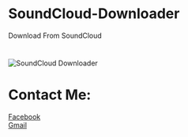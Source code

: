 # SoundCloud-Downloader
Download From SoundCloud

# 
<img src="https://lh3.googleusercontent.com/YFrp7b7BmO1LMWrXLgS2ECRLh9eD0WZuRwpVhGDGV7TVcr2NzVfXHZiWmBEFnZd1BNP1Sw0FkmHOtzp0n4cr15AkOC_EnA5k0lDOikSSgwz5O7ZI1Ql_Vzf_CFjyZyilCXuHgTMbTeOz-7fk2fQE-4x9ucvAUe9vrBCUGx0yeHlk2jbERNxIQe5T2DS4-_7cbJbr9xjAsk79OfaM9uJBV_nBCHYcSA1jSkCCm3ZK52DsEMZ7iDfQd6omsgQNczVlK-iTP0MxemQv6_z4x4X0eHNAjbMmBUqahO3B88-zL8C5Ch4LmkqbxixQERhVHPklxGWqqAJoc2st8-EnTFAZ6_SkMDco4lIYVaTiuB6nWqKC4NLaZdgnZdS9u0SyZMm9hQH12XcE8_Swi5d3KQaWB6BcTLA3Dt7M-q20MuAXrjRTON6J5v1MtGYPZYDLR4Rbq3Vc_1yiRIxGYnG1Gg7Zfg1UQ9i0iupGeINX6A0F8C82W2GhQ3giHdmuylQEZ8ZJta1ytB9Y8GzIvT4xEEDrZm-XOmxbtJ9yvqWth_6411rn8tPCg9R0vUZaZ7CkLPPYwwJILKKTwaqzYnRjsBLXPlsPjV7-mYUl5tEPAt85L6gtjXAb=w567-h241-no" title="SoundCloud Downloader" />

# Contact Me:

<a href="http://www.facebook.com/IIbrahim.Fouad">Facebook</a> <br />
<a href="mailto:iamdr.max@gmail.com">Gmail</a>
